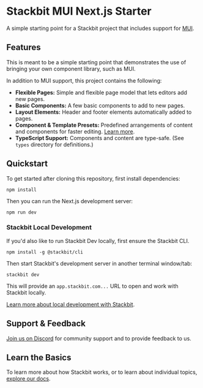 # Stackbit MUI Next.js Starter

A simple starting point for a Stackbit project that includes support for [MUI](https://mui.com/).

## Features

This is meant to be a simple starting point that demonstrates the use of bringing your own component library, such as MUI.

In addition to MUI support, this project contains the following:

- **Flexible Pages:** Simple and flexible page model that lets editors add new pages.
- **Basic Components:** A few basic components to add to new pages.
- **Layout Elements:** Header and footer elements automatically added to pages.
- **Component & Template Presets:** Predefined arrangements of content and components for faster editing. [Learn more](https://docs.stackbit.com/conceptual-guides/content-presets/).
- **TypeScript Support:** Components and content are type-safe. (See `types` directory for definitions.)

## Quickstart

To get started after cloning this repository, first install dependencies:

    npm install

Then you can run the Next.js development server:

    npm run dev

### Stackbit Local Development

If you'd also like to run Stackbit Dev locally, first ensure the Stackbit CLI.

    npm install -g @stackbit/cli

Then start Stackbit's development server in another terminal window/tab:

    stackbit dev

This will provide an `app.stackbit.com...` URL to open and work with Stackbit locally.

[Learn more about local development with Stackbit](https://docs.stackbit.com/how-to-guides/local-development/).

## Support & Feedback

[Join us on Discord](https://discord.gg/HUNhjVkznH) for community support and to provide feedback to us.

## Learn the Basics

To learn more about how Stackbit works, or to learn about individual topics, [explore our docs](https://docs.stackbit.com/).


